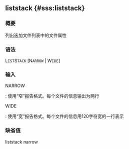 ## liststack {#sss:liststack}

### 概要

列出迭加文件列表中的文件属性

### 语法

L`IST`S`TACK` \[N`ARROW` | W`IDE`\]

### 输入

NARROW

:   使用“窄”报告格式。每个文件的信息输出为两行

WIDE

:   使用“宽”报告格式。每个文件的信息用120字符宽的一行表示

### 缺省值

liststack narrow
